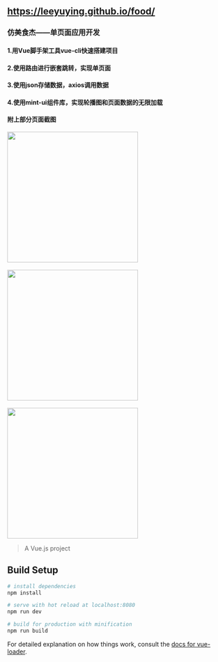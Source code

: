 ##  https://leeyuying.github.io/food/

### 仿美食杰——单页面应用开发
#### 1.用Vue脚手架工具vue-cli快速搭建项目
#### 2.使用路由进行嵌套跳转，实现单页面
#### 3.使用json存储数据，axios调用数据
#### 4.使用mint-ui组件库，实现轮播图和页面数据的无限加载

#### 附上部分页面截图
<img src="https://github.com/LeeYuying/food/blob/master/1.png" width="300"/><br/><br/>
<img src="https://github.com/LeeYuying/food/blob/master/2.png" width="300"/><br/><br/>
<img src="https://github.com/LeeYuying/food/blob/master/3.png" width="300"/>



> A Vue.js project

## Build Setup

``` bash
# install dependencies
npm install

# serve with hot reload at localhost:8080
npm run dev

# build for production with minification
npm run build
```

For detailed explanation on how things work, consult the [docs for vue-loader](http://vuejs.github.io/vue-loader).
